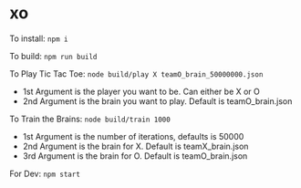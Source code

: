 # xo

To install: `npm i`

To build: `npm run build`

To Play Tic Tac Toe: `node build/play X teamO_brain_50000000.json`

- 1st Argument is the player you want to be. Can either be X or O
- 2nd Argument is the brain you want to play. Default is teamO_brain.json

To Train the Brains: `node build/train 1000`

- 1st Argument is the number of iterations, defaults is 50000
- 2nd Argument is the brain for X. Default is teamX_brain.json
- 3rd Argument is the brain for O. Default is teamO_brain.json

For Dev: `npm start`
